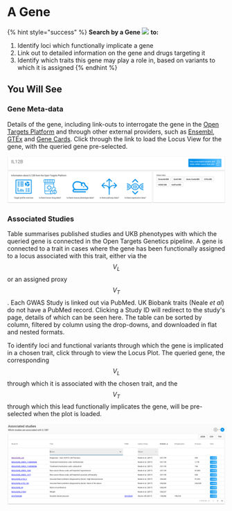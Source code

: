 # A Gene

{% hint style="success" %}
**Search by a Gene** ![](../.gitbook/assets/G\_30.png) **to:**

1. Identify loci which functionally implicate a gene
2. Link out to detailed information on the gene and drugs targeting it&#x20;
3. Identify which traits this gene may play a role in, based on variants to which it is assigned
{% endhint %}

## You Will See

### Gene Meta-data

Details of the gene, including link-outs to interrogate the gene in the [Open Targets Platform](https://www.targetvalidation.org) and through other external providers, such as [Ensembl](https://www.ensembl.org), [GTEx](https://gtexportal.org/home/) and [Gene Cards](https://www.genecards.org). Click through the link to load the Locus View for the gene, with the queried gene pre-selected.

![](<../.gitbook/assets/Screen Shot 2018-10-12 at 14.44.31.png>)

### Associated Studies

Table summarises published studies and UKB phenotypes with which the queried gene is connected in the Open Targets Genetics pipeline. A gene is connected to a trait in cases where the gene has been functionally assigned to a locus associated with this trait, either via the $$V_L$$ or an assigned proxy $$V_T$$. Each GWAS Study is linked out via PubMed. UK Biobank traits (Neale _et al_) do not have a PubMed record. Clicking a Study ID will redirect to the study's page, details of which can be seen here. The table can be sorted by column, filtered by column using the drop-downs, and downloaded in flat and nested formats.

To identify loci and functional variants through which the gene is implicated in a chosen trait, click through to view the Locus Plot. The queried gene, the corresponding $$V_L$$ through which it is associated with the chosen trait, and the $$V_T$$ through which this lead functionally implicates the gene, will be pre-selected when the plot is loaded.

![](<../.gitbook/assets/Screen Shot 2018-10-12 at 14.46.18.png>)
